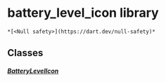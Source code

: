 


# battery_level_icon library






    *[<Null safety>](https://dart.dev/null-safety)*





## Classes

##### [BatteryLevelIcon](../assets_traits_battery_level_icon/BatteryLevelIcon-class.md)



 















